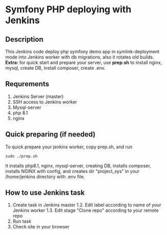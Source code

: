 # Symfony PHP deploying with Jenkins

## Description


This Jenkins code deploy php symfony demo app in symlink-deployment mode into Jenkins worker with db migrations, also it rotates old builds. 
**Extra:**  for quick start and prepare your server, use **prep.sh** to install nginx, mysql, create DB, install composer, create .env.

## Requrements

1. Jenkins Server (master)
2. SSH access to Jenkins worker
3. Mysql-server
4. php 8.1
5. nginx

## Quick preparing (if needed)
To quick prepare your  jenkins worker, copy prep.sh, and run
```
sudo ./prep.sh
```

It installs php8.1, nginx, mysql-server, creating DB, installs composer, installs NGINX with config, and creates dir "project_sys" in your /home/jenkins directory with .env file.

## How to use Jenkins task
1. Create task in Jenkins master 
    1.2. Edit label according to name of your Jenkins worker
    1.3. Edit stage "Clone repo" according to your remote repo
3. Run task
5. Check site in your browser 

